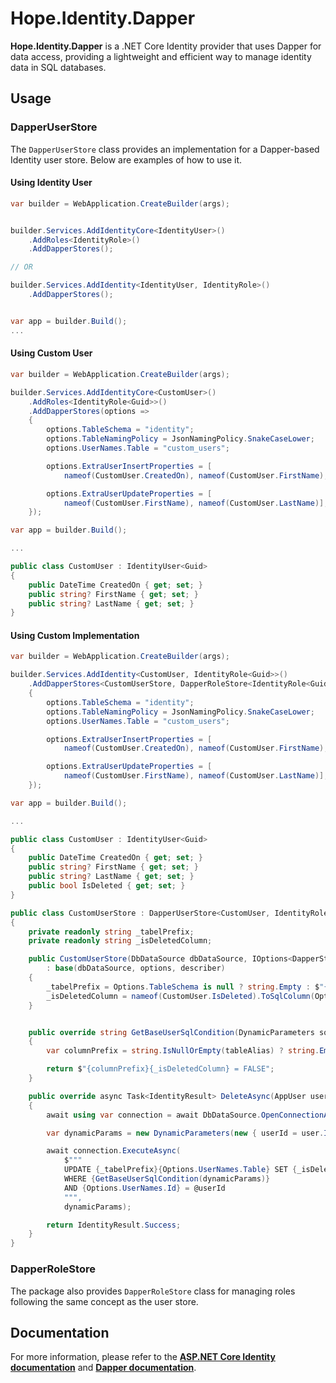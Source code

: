 # Hope.Identity.Dapper

**Hope.Identity.Dapper** is a .NET Core Identity provider that uses Dapper for data access, providing a lightweight and efficient way to manage identity data in SQL databases.


## Usage

### DapperUserStore

The `DapperUserStore` class provides an implementation for a Dapper-based Identity user store. Below are examples of how to use it.

#### Using Identity User

```c#
var builder = WebApplication.CreateBuilder(args);


builder.Services.AddIdentityCore<IdentityUser>()
    .AddRoles<IdentityRole>()
    .AddDapperStores();

// OR

builder.Services.AddIdentity<IdentityUser, IdentityRole>()
    .AddDapperStores();


var app = builder.Build();
...
```

#### Using Custom User

```c#
var builder = WebApplication.CreateBuilder(args);

builder.Services.AddIdentityCore<CustomUser>()
    .AddRoles<IdentityRole<Guid>>()
    .AddDapperStores(options =>
    {
        options.TableSchema = "identity";
        options.TableNamingPolicy = JsonNamingPolicy.SnakeCaseLower;
        options.UserNames.Table = "custom_users";

        options.ExtraUserInsertProperties = [
            nameof(CustomUser.CreatedOn), nameof(CustomUser.FirstName), nameof(CustomUser.LastName)];

        options.ExtraUserUpdateProperties = [
            nameof(CustomUser.FirstName), nameof(CustomUser.LastName)];
    });

var app = builder.Build();

...

public class CustomUser : IdentityUser<Guid>
{
    public DateTime CreatedOn { get; set; }
    public string? FirstName { get; set; }
    public string? LastName { get; set; }
}
```

#### Using Custom Implementation

```c#
var builder = WebApplication.CreateBuilder(args);

builder.Services.AddIdentity<CustomUser, IdentityRole<Guid>>()
    .AddDapperStores<CustomUserStore, DapperRoleStore<IdentityRole<Guid>, Guid>>(options =>
    {
        options.TableSchema = "identity";
        options.TableNamingPolicy = JsonNamingPolicy.SnakeCaseLower;
        options.UserNames.Table = "custom_users";

        options.ExtraUserInsertProperties = [
            nameof(CustomUser.CreatedOn), nameof(CustomUser.FirstName), nameof(CustomUser.LastName)];

        options.ExtraUserUpdateProperties = [
            nameof(CustomUser.FirstName), nameof(CustomUser.LastName)];
    });

var app = builder.Build();

...

public class CustomUser : IdentityUser<Guid>
{
    public DateTime CreatedOn { get; set; }
    public string? FirstName { get; set; }
    public string? LastName { get; set; }
    public bool IsDeleted { get; set; }
}

public class CustomUserStore : DapperUserStore<CustomUser, IdentityRole<Guid>, Guid>
{
    private readonly string _tabelPrefix;
    private readonly string _isDeletedColumn;

    public CustomUserStore(DbDataSource dbDataSource, IOptions<DapperStoreOptions> options, IdentityErrorDescriber? describer = null)
        : base(dbDataSource, options, describer) 
    { 
        _tabelPrefix = Options.TableSchema is null ? string.Empty : $"{Options.TableSchema}.";
        _isDeletedColumn = nameof(CustomUser.IsDeleted).ToSqlColumn(Options.TableNamingPolicy);
    }


    public override string GetBaseUserSqlCondition(DynamicParameters sqlParameters, string tableAlias = "")
    {
        var columnPrefix = string.IsNullOrEmpty(tableAlias) ? string.Empty : $"{tableAlias}.";

        return $"{columnPrefix}{_isDeletedColumn} = FALSE";
    }

    public override async Task<IdentityResult> DeleteAsync(AppUser user, CancellationToken cancellationToken = default)
    {
        await using var connection = await DbDataSource.OpenConnectionAsync(cancellationToken);

        var dynamicParams = new DynamicParameters(new { userId = user.Id });

        await connection.ExecuteAsync(
            $"""
            UPDATE {_tabelPrefix}{Options.UserNames.Table} SET {_isDeletedColumn} = TRUE 
            WHERE {GetBaseUserSqlCondition(dynamicParams)} 
            AND {Options.UserNames.Id} = @userId
            """,
            dynamicParams);

        return IdentityResult.Success;
    }
}
```


### DapperRoleStore

The package also provides `DapperRoleStore` class for managing roles following the same concept as the user store.


## Documentation

For more information, please refer to the **[ASP.NET Core Identity documentation](https://learn.microsoft.com/en-us/aspnet/core/security/authentication/identity)** and **[Dapper documentation](https://github.com/DapperLib/Dapper)**.